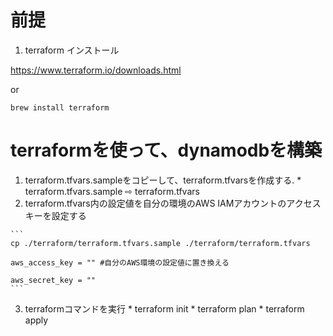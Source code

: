 # 前提
  1. terraform インストール
  
  https://www.terraform.io/downloads.html
  
  or 
  
  ```
  brew install terraform
  ```

# terraformを使って、dynamodbを構築
  1. terraform.tfvars.sampleをコピーして、terraform.tfvarsを作成する.
    * terraform.tfvars.sample ⇨ terraform.tfvars
  2. terraform.tfvars内の設定値を自分の環境のAWS IAMアカウントのアクセスキーを設定する
    
    ```
    cp ./terraform/terraform.tfvars.sample ./terraform/terraform.tfvars

    aws_access_key = "" #自分のAWS環境の設定値に置き換える

    aws_secret_key = "" 
    ```

  3. terraformコマンドを実行
    * terraform init
    * terraform plan
    * terraform apply
    